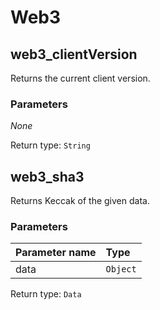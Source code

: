 # Web3

## web3\_clientVersion

Returns the current client version.

### **Parameters**

_None_

Return type: `String`

## web3\_sha3

Returns Keccak of the given data.

### **Parameters**

| Parameter name | Type |
| :--- | :--- |
| data | `Object` |

Return type: `Data`

